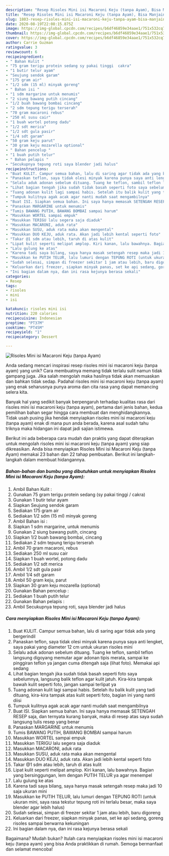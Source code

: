 ```yaml
---
description: "Resep Risoles Mini isi Macaroni Keju (tanpa Ayam), Bisa Manjain Lidah"
title: "Resep Risoles Mini isi Macaroni Keju (tanpa Ayam), Bisa Manjain Lidah"
slug: 1803-resep-risoles-mini-isi-macaroni-keju-tanpa-ayam-bisa-manjain-lidah
date: 2020-08-19T22:08:15.875Z
image: https://img-global.cpcdn.com/recipes/b6df46859e34aae1/751x532cq70/risoles-mini-isi-macaroni-keju-tanpa-ayam-foto-resep-utama.jpg
thumbnail: https://img-global.cpcdn.com/recipes/b6df46859e34aae1/751x532cq70/risoles-mini-isi-macaroni-keju-tanpa-ayam-foto-resep-utama.jpg
cover: https://img-global.cpcdn.com/recipes/b6df46859e34aae1/751x532cq70/risoles-mini-isi-macaroni-keju-tanpa-ayam-foto-resep-utama.jpg
author: Carrie Guzman
ratingvalue: 3
reviewcount: 6
recipeingredient:
- " Bahan Kulit "
- "75 gram terigu protein sedang sy pakai tinggi  cakra"
- "1 butir telur ayam"
- "Seujung sendok garam"
- "175 gram air"
- "1/2 sdm (15 ml) minyak goreng"
- " Bahan isi "
- "1 sdm margarine untuk menumis"
- "2 siung bawang putih cincang"
- "1/2 buah bawang bombai cincang"
- "2 sdm tepung terigu terserah"
- "70 gram macaroni rebus"
- "250 ml susu cair"
- "1 buah wortel potong dadu"
- "1/2 sdt merica"
- "1/2 sdt gula pasir"
- "1/4 sdt garam"
- "50 gram keju parut"
- "30 gram keju mozarella optional"
- " Bahan pencelup "
- "1 buah putih telur"
- " Bahan pelapis "
- "Secukupnya tepung roti saya blender jadi halus"
recipeinstructions:
- "Buat KULIT. Campur semua bahan, lalu di saring agar tidak ada yang bergerindil"
- "Panaskan teflon, saya tidak olesi minyak karena punya saya anti lengket, saya pakai yang diameter 12 cm untuk ukuran risoles mini"
- "Selalu aduk adonan sebelum dituang. Tuang ke teflon, sambil teflon langsung digoyang memutar agar adonan tipis merata, sampai ke pinggiran teflon ya jangan cuma ditengah saja (lihat foto). Memakai api sedang"
- "Lihat bagian tengah jika sudah tidak basah seperti foto saya sebelumnya, langsung balik teflon agar kulit jatuh. Kira-kira tampak bawah kulit seperti foto, jangan sampai terlipat ya"
- "Tuang adonan kulit lagi sampai habis. Setelah itu balik kulit yang tadi dituang, kira-kira tampak atas kulit seperti foto, bagian ini yang nanti diisi"
- "Tumpuk kulitnya agak acak agar nanti mudah saat mengambilnya"
- "Buat ISI. Siapkan semua bahan. Ini saya hanya memasak SETENGAH RESEP saja, dan ternyata kurang banyak, maka di resep atas saya sudah langsung tulis resep yang benar"
- "Panaskan MARGARINE untuk menumis"
- "Tumis BAWANG PUTIH, BAWANG BOMBAI sampai harum"
- "Masukkan WORTEL sampai empuk"
- "Masukkan TERIGU lalu segera saja diaduk"
- "Masukkan MACARONI, aduk rata"
- "Masukkan SUSU, aduk rata maka akan mengental"
- "Masukkan DUO KEJU, aduk rata. Akan jadi lebih kental seperti foto"
- "Takar @1 sdm atau lebih, taruh di atas kulit"
- "Lipat kulit seperti melipat amplop. Kiri kanan, lalu bawahnya. Bagian yang bersinggungan, lem dengan PUTIH TELUR ya agar menempel"
- "Lalu gulung ke atas"
- "Karena tadi saya bilang, saya hanya masak setengah resep maka jadi 10 saja ukuran mini"
- "Masukkan ke PUTIH TELUR, lalu lumuri dengan TEPUNG ROTI (untuk ukuran mini, saya rasa tekstur tepung roti ini terlalu besar, maka saya blender agar lebih halus)"
- "Sudah selesai, simpan di freezer sekitar 1 jam atau lebih, baru digoreng"
- "Keluarkan dari freezer, siapkan minyak panas, set ke api sedang, goreng risoles sampai berwarna kekuningan"
- "Ini bagian dalam nya, dan ini rasa kejunya berasa sekali"
categories:
- Resep
tags:
- risoles
- mini
- isi

katakunci: risoles mini isi 
nutrition: 220 calories
recipecuisine: Indonesian
preptime: "PT37M"
cooktime: "PT45M"
recipeyield: "1"
recipecategory: Dessert

---
```



![Risoles Mini isi Macaroni Keju (tanpa Ayam)](https://img-global.cpcdn.com/recipes/b6df46859e34aae1/751x532cq70/risoles-mini-isi-macaroni-keju-tanpa-ayam-foto-resep-utama.jpg)

Anda sedang mencari inspirasi resep risoles mini isi macaroni keju (tanpa ayam) yang unik? Cara membuatnya memang tidak terlalu sulit namun tidak gampang juga. Jika salah mengolah maka hasilnya tidak akan memuaskan dan bahkan tidak sedap. Padahal risoles mini isi macaroni keju (tanpa ayam) yang enak seharusnya punya aroma dan cita rasa yang dapat memancing selera kita.



Banyak hal yang sedikit banyak berpengaruh terhadap kualitas rasa dari risoles mini isi macaroni keju (tanpa ayam), pertama dari jenis bahan, kedua pemilihan bahan segar hingga cara membuat dan menghidangkannya. Tidak usah pusing jika hendak menyiapkan risoles mini isi macaroni keju (tanpa ayam) enak di mana pun anda berada, karena asal sudah tahu triknya maka hidangan ini dapat jadi sajian istimewa.


Berikut ini ada beberapa cara mudah dan praktis yang dapat diterapkan untuk mengolah risoles mini isi macaroni keju (tanpa ayam) yang siap dikreasikan. Anda bisa menyiapkan Risoles Mini isi Macaroni Keju (tanpa Ayam) memakai 23 bahan dan 22 tahap pembuatan. Berikut ini langkah-langkah dalam membuat hidangannya.

<!--inarticleads1-->

##### Bahan-bahan dan bumbu yang dibutuhkan untuk menyiapkan Risoles Mini isi Macaroni Keju (tanpa Ayam):

1. Ambil  Bahan Kulit :
1. Gunakan 75 gram terigu protein sedang (sy pakai tinggi / cakra)
1. Gunakan 1 butir telur ayam
1. Siapkan Seujung sendok garam
1. Sediakan 175 gram air
1. Sediakan 1/2 sdm (15 ml) minyak goreng
1. Ambil  Bahan isi :
1. Siapkan 1 sdm margarine, untuk menumis
1. Gunakan 2 siung bawang putih, cincang
1. Siapkan 1/2 buah bawang bombai, cincang
1. Sediakan 2 sdm tepung terigu terserah
1. Ambil 70 gram macaroni, rebus
1. Sediakan 250 ml susu cair
1. Siapkan 1 buah wortel, potong dadu
1. Sediakan 1/2 sdt merica
1. Ambil 1/2 sdt gula pasir
1. Ambil 1/4 sdt garam
1. Ambil 50 gram keju, parut
1. Siapkan 30 gram keju mozarella (optional)
1. Gunakan  Bahan pencelup :
1. Sediakan 1 buah putih telur
1. Gunakan  Bahan pelapis :
1. Ambil Secukupnya tepung roti, saya blender jadi halus




<!--inarticleads2-->

##### Cara menyiapkan Risoles Mini isi Macaroni Keju (tanpa Ayam):

1. Buat KULIT. Campur semua bahan, lalu di saring agar tidak ada yang bergerindil
1. Panaskan teflon, saya tidak olesi minyak karena punya saya anti lengket, saya pakai yang diameter 12 cm untuk ukuran risoles mini
1. Selalu aduk adonan sebelum dituang. Tuang ke teflon, sambil teflon langsung digoyang memutar agar adonan tipis merata, sampai ke pinggiran teflon ya jangan cuma ditengah saja (lihat foto). Memakai api sedang
1. Lihat bagian tengah jika sudah tidak basah seperti foto saya sebelumnya, langsung balik teflon agar kulit jatuh. Kira-kira tampak bawah kulit seperti foto, jangan sampai terlipat ya
1. Tuang adonan kulit lagi sampai habis. Setelah itu balik kulit yang tadi dituang, kira-kira tampak atas kulit seperti foto, bagian ini yang nanti diisi
1. Tumpuk kulitnya agak acak agar nanti mudah saat mengambilnya
1. Buat ISI. Siapkan semua bahan. Ini saya hanya memasak SETENGAH RESEP saja, dan ternyata kurang banyak, maka di resep atas saya sudah langsung tulis resep yang benar
1. Panaskan MARGARINE untuk menumis
1. Tumis BAWANG PUTIH, BAWANG BOMBAI sampai harum
1. Masukkan WORTEL sampai empuk
1. Masukkan TERIGU lalu segera saja diaduk
1. Masukkan MACARONI, aduk rata
1. Masukkan SUSU, aduk rata maka akan mengental
1. Masukkan DUO KEJU, aduk rata. Akan jadi lebih kental seperti foto
1. Takar @1 sdm atau lebih, taruh di atas kulit
1. Lipat kulit seperti melipat amplop. Kiri kanan, lalu bawahnya. Bagian yang bersinggungan, lem dengan PUTIH TELUR ya agar menempel
1. Lalu gulung ke atas
1. Karena tadi saya bilang, saya hanya masak setengah resep maka jadi 10 saja ukuran mini
1. Masukkan ke PUTIH TELUR, lalu lumuri dengan TEPUNG ROTI (untuk ukuran mini, saya rasa tekstur tepung roti ini terlalu besar, maka saya blender agar lebih halus)
1. Sudah selesai, simpan di freezer sekitar 1 jam atau lebih, baru digoreng
1. Keluarkan dari freezer, siapkan minyak panas, set ke api sedang, goreng risoles sampai berwarna kekuningan
1. Ini bagian dalam nya, dan ini rasa kejunya berasa sekali




Bagaimana? Mudah bukan? Itulah cara menyiapkan risoles mini isi macaroni keju (tanpa ayam) yang bisa Anda praktikkan di rumah. Semoga bermanfaat dan selamat mencoba!
